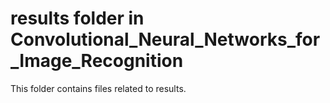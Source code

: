 # results folder in Convolutional_Neural_Networks_for_Image_Recognition 
This folder contains files related to results. 
